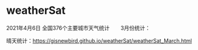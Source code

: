 # weatherSat
2021年4月6日
全国376个主要城市天气统计 &emsp;
&nbsp;
3月份统计：&emsp;

晴天统计：https://gisnewbird.github.io/weatherSat/weatherSat_March.html
